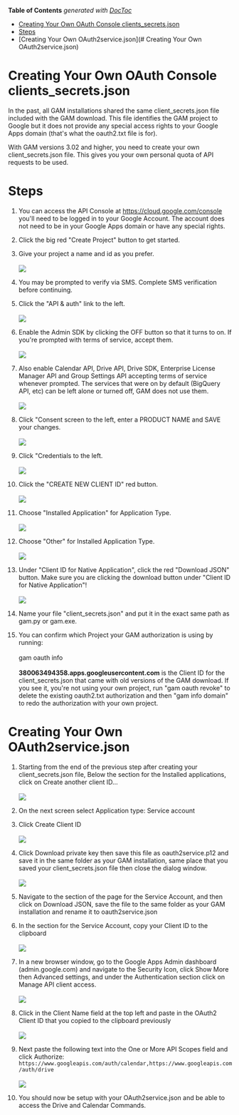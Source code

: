 <!-- START doctoc generated TOC please keep comment here to allow auto update -->
<!-- DON'T EDIT THIS SECTION, INSTEAD RE-RUN doctoc TO UPDATE -->
**Table of Contents**  *generated with [DocToc](http://doctoc.herokuapp.com/)*

- [Creating Your Own OAuth Console clients\_secrets.json](#creating-your-own-oauth-console-clients\_secretsjson)
- [Steps](#steps)
- [Creating Your Own OAuth2service.json](# Creating Your Own OAuth2service.json)

<!-- END doctoc generated TOC please keep comment here to allow auto update -->

# Creating Your Own OAuth Console clients\_secrets.json
In the past, all GAM installations shared the same client\_secrets.json file included with the GAM download. This file identifies the GAM project to Google but it does not provide any special access rights to your Google Apps domain (that's what the oauth2.txt file is for).

With GAM versions 3.02 and higher, you need to create your own client\_secrets.json file. This gives you your own personal quota of API requests to be used.

# Steps

1. You can access the API Console at
<a href='https://cloud.google.com/console' target='_blank'>https://cloud.google.com/console</a>
you'll need to be logged in to your Google Account. The account does not need to be in your Google Apps domain or have any special rights.

1. Click the big red "Create Project" button to get started.

1. Give your project a name and id as you prefer.<br><br><img src='https://www.googledrive.com/host/0B8mlDZR33yTdcm12SGNnd3MzeDA/2014-01-31_1223.png'>

1. You may be prompted to verify via SMS. Complete SMS verification before continuing.

1. Click the "API & auth" link to the left.<br><br><img src='https://www.googledrive.com/host/0B8mlDZR33yTdcm12SGNnd3MzeDA/2014-01-31_1227.png'>

1. Enable the Admin SDK by clicking the OFF button so that it turns to on. If you're prompted with terms of service, accept them.<br><br><img src='https://www.googledrive.com/host/0B8mlDZR33yTdcm12SGNnd3MzeDA/2014-01-31_1228.png'>

1. Also enable Calendar API, Drive API, Drive SDK, Enterprise License Manager API and Group Settings API accepting terms of service whenever prompted. The services that were on by default (BigQuery API, etc) can be left alone or turned off, GAM does not use them.<br><br><img src='https://www.googledrive.com/host/0B8mlDZR33yTdcm12SGNnd3MzeDA/2014-01-31_1231.png'>

1. Click "Consent screen to the left, enter a PRODUCT NAME and SAVE your changes.<br><br><img src='https://googledrive.com/host/0B16ur9NKHJwBd2o4ZDdudG5lWlk/consent_screen.png'>

1. Click "Credentials to the left.<br><br><img src='https://www.googledrive.com/host/0B8mlDZR33yTdcm12SGNnd3MzeDA/2014-01-31_1231_001.png'>

1. Click the "CREATE NEW CLIENT ID" red button.<br><br><img src='https://www.googledrive.com/host/0B8mlDZR33yTdcm12SGNnd3MzeDA/2014-01-31_1231_002.png'>

1. Choose "Installed Application" for Application Type.<br><br><img src='https://www.googledrive.com/host/0B8mlDZR33yTdcm12SGNnd3MzeDA/2014-01-31_1232_001.png'>

1. Choose "Other" for Installed Application Type.<br><br><img src='https://www.googledrive.com/host/0B8mlDZR33yTdcm12SGNnd3MzeDA/2014-01-31_1233.png'>

1. Under "Client ID for Native Application", click the red "Download JSON" button. Make sure you are clicking the download button under "Client ID for Native Application"!<br><br><img src='https://www.googledrive.com/host/0B8mlDZR33yTdcm12SGNnd3MzeDA/2014-01-31_1234.png'>

1. Name your file "client_secrets.json" and put it in the exact same path as gam.py or gam.exe.

1. You can confirm which Project your GAM authorization is using by running:<br><br>gam oauth info<br><br><b>380063494358.apps.googleusercontent.com</b> is the Client ID for the client_secrets.json that came with old versions of the GAM download. If you see it, you're not using your own project, run "gam oauth revoke" to delete the existing oauth2.txt authorization and then "gam info domain" to redo the authorization with your own project.

# Creating Your Own OAuth2service.json

1. Starting from the end of the previous step after creating your client_secrets.json file, Below the section for the Installed applications, click on Create another client ID…<br><br><img src='https://googledrive.com/host/0B9ltla5VOI4-bWZHWXljbHVwNDA/gam13.png'>

1. On the next screen select Application type: Service account
1. Click Create Client ID <br><br><img src='https://googledrive.com/host/0B9ltla5VOI4-bWZHWXljbHVwNDA/gam14.png'>
1. Click Download private key then save this file as oauth2service.p12 and save it in the same folder as your GAM installation, same place that you saved your client_secrets.json file then close the dialog window. <br><br><img src='https://googledrive.com/host/0B9ltla5VOI4-bWZHWXljbHVwNDA/gam16.png'>
1. Navigate to the section of the page for the Service Account, and then click on Download JSON, save the file to the same folder as your GAM installation and rename it to oauth2service.json
1. In the section for the Service Account, copy your Client ID to the clipboard <br><br><img src='https://googledrive.com/host/0B9ltla5VOI4-bWZHWXljbHVwNDA/gam17.png'>
1. In a new browser window, go to the Google Apps Admin dashboard (admin.google.com) and navigate to the Security Icon, click Show More then Advanced settings, and under the Authentication section click on Manage API client access.  <br><br><img src='https://googledrive.com/host/0B9ltla5VOI4-bWZHWXljbHVwNDA/gam18.png'>
1. Click in the Client Name field at the top left and paste in the OAuth2 Client ID that you copied to the clipboard previously <br><br><img src='https://googledrive.com/host/0B9ltla5VOI4-bWZHWXljbHVwNDA/gam19.png'>
1. Next paste the following text into the One or More API Scopes field and click Authorize:
`https://www.googleapis.com/auth/calendar,https://www.googleapis.com/auth/drive`<br><br><img src='https://googledrive.com/host/0B9ltla5VOI4-bWZHWXljbHVwNDA/gam20.png'>
1. You should now be setup with your OAuth2service.json and be able to access the Drive and Calendar Commands.

